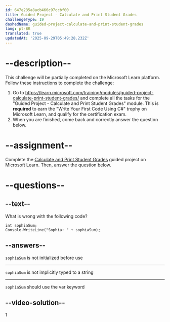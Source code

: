 ```yaml
---
id: 647e235a8acb466c97ccbf00
title: Guided Project - Calculate and Print Student Grades
challengeType: 19
dashedName: guided-project-calculate-and-print-student-grades
lang: pt-BR
translated: true
updatedAt: '2025-09-29T05:49:28.232Z'
---
```


# --description--

This challenge will be partially completed on the Microsoft Learn platform. Follow these instructions to complete the challenge:

1. Go to <a href="https://learn.microsoft.com/training/modules/guided-project-calculate-print-student-grades/" target="_blank" rel="noreferrer">https://learn.microsoft.com/training/modules/guided-project-calculate-print-student-grades/</a> and complete all the tasks for the "Guided Project - Calculate and Print Student Grades" module. This is **required** to earn the "Write Your First Code Using C#" trophy on Microsoft Learn, and qualify for the certification exam.
1. When you are finished, come back and correctly answer the question below.

# --assignment--

Complete the <a href="https://learn.microsoft.com/training/modules/guided-project-calculate-print-student-grades/" target="_blank" rel="noreferrer">Calculate and Print Student Grades</a> guided project on Microsoft Learn. Then, answer the question below.

# --questions--

## --text--

What is wrong with the following code?

```clike
int sophiaSum;
Console.WriteLine("Sophia: " + sophiaSum);
```

## --answers--

`sophiaSum` is not initialized before use

---

`sophiaSum` is not implicitly typed to a string

---

`sophiaSum` should use the var keyword

## --video-solution--

1
